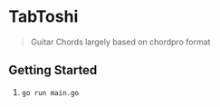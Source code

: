 # TabToshi

> Guitar Chords largely based on chordpro format

## Getting Started

1. `go run main.go`